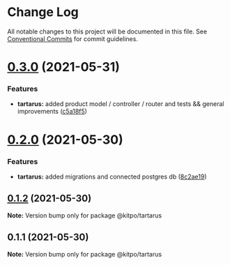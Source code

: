 # Change Log

All notable changes to this project will be documented in this file.
See [Conventional Commits](https://conventionalcommits.org) for commit guidelines.

# [0.3.0](https://github.com/Kerosz/kitpo/compare/@kitpo/tartarus@0.2.0...@kitpo/tartarus@0.3.0) (2021-05-31)


### Features

* **tartarus:** added product model / controller / router and tests && general improvements ([c5a18f5](https://github.com/Kerosz/kitpo/commit/c5a18f56a0f33b07039442f881306a02ad594f25))





# [0.2.0](https://github.com/Kerosz/kitpo/compare/@kitpo/tartarus@0.1.2...@kitpo/tartarus@0.2.0) (2021-05-30)


### Features

* **tartarus:** added migrations and connected postgres db ([8c2ae19](https://github.com/Kerosz/kitpo/commit/8c2ae195dac0216e584db171e36fc60b11ad533a))





## [0.1.2](https://github.com/Kerosz/kitpo/compare/@kitpo/tartarus@0.1.1...@kitpo/tartarus@0.1.2) (2021-05-30)

**Note:** Version bump only for package @kitpo/tartarus





## 0.1.1 (2021-05-30)

**Note:** Version bump only for package @kitpo/tartarus
